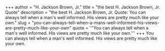 +++
author = "H. Jackson Brown, Jr."
title = "the best H. Jackson Brown, Jr. Quote"
description = "the best H. Jackson Brown, Jr. Quote: You can always tell when a man's well informed. His views are pretty much like your own."
slug = "you-can-always-tell-when-a-mans-well-informed-his-views-are-pretty-much-like-your-own"
quote = '''You can always tell when a man's well informed. His views are pretty much like your own.'''
+++
You can always tell when a man's well informed. His views are pretty much like your own.
